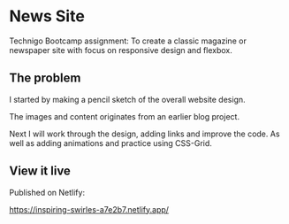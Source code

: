 # News Site

Technigo Bootcamp assignment: To create a classic magazine or newspaper site with focus on responsive design and flexbox. 

## The problem

I started by making a pencil sketch of the overall website design. 

The images  and content originates from an earlier blog project. 

Next I will work through the design, adding links and improve the code. As well as adding animations and practice using CSS-Grid.

## View it live
Published on Netlify: 

https://inspiring-swirles-a7e2b7.netlify.app/

